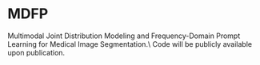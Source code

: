 # MDFP
Multimodal Joint Distribution Modeling and Frequency-Domain Prompt Learning for Medical Image Segmentation.\\
Code will be publicly available upon publication.

